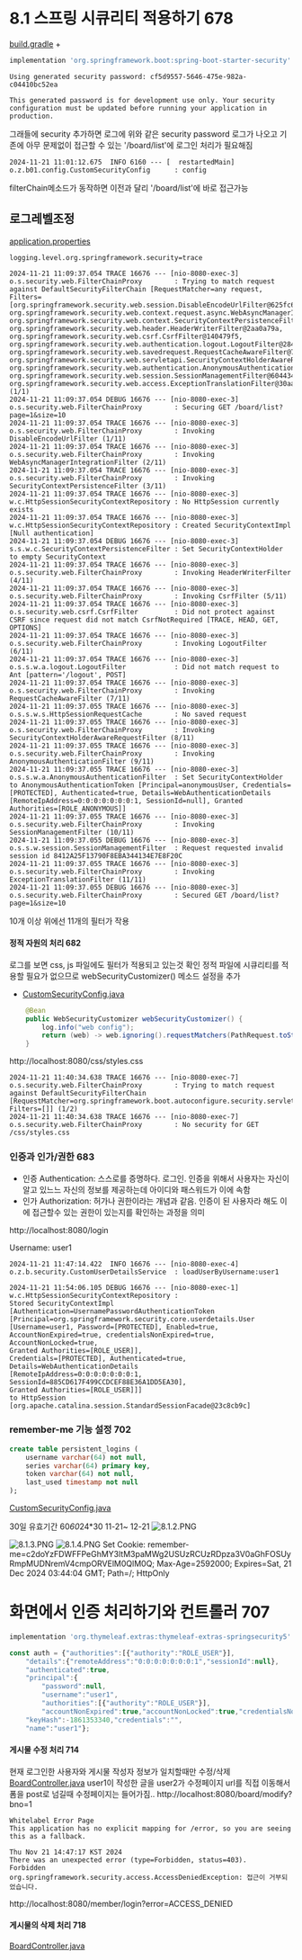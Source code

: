 # 8.1 스프링 시큐리티 적용하기 678

[build.gradle](../../build.gradle)
\+ 
```groovy
implementation 'org.springframework.boot:spring-boot-starter-security'
```

```shell
Using generated security password: cf5d9557-5646-475e-982a-c04410bc52ea

This generated password is for development use only. Your security configuration must be updated before running your application in production.
```
그래들에 security 추가하면
로그에 위와 같은 security password 로그가 나오고
기존에 아무 문제없이 접근할 수 있는 '/board/list'에 로그인 처리가 필요해짐

```shell
2024-11-21 11:01:12.675  INFO 6160 --- [  restartedMain] o.z.b01.config.CustomSecurityConfig      : config
```

filterChain메소드가 동작하면 이전과 달리 '/board/list'에 바로 접근가능

## 로그레벨조정
[application.properties](../../src/main/resources/application.properties)
```
logging.level.org.springframework.security=trace
```

```shell
2024-11-21 11:09:37.054 TRACE 16676 --- [nio-8080-exec-3] o.s.security.web.FilterChainProxy        : Trying to match request against DefaultSecurityFilterChain [RequestMatcher=any request, Filters=[org.springframework.security.web.session.DisableEncodeUrlFilter@625fc6c7, org.springframework.security.web.context.request.async.WebAsyncManagerIntegrationFilter@495aeb1e, org.springframework.security.web.context.SecurityContextPersistenceFilter@85760f0, org.springframework.security.web.header.HeaderWriterFilter@2aa0a79a, org.springframework.security.web.csrf.CsrfFilter@140479f5, org.springframework.security.web.authentication.logout.LogoutFilter@28460fd5, org.springframework.security.web.savedrequest.RequestCacheAwareFilter@7035ca81, org.springframework.security.web.servletapi.SecurityContextHolderAwareRequestFilter@72804935, org.springframework.security.web.authentication.AnonymousAuthenticationFilter@201da80b, org.springframework.security.web.session.SessionManagementFilter@6044342e, org.springframework.security.web.access.ExceptionTranslationFilter@30aa4520]] (1/1)
2024-11-21 11:09:37.054 DEBUG 16676 --- [nio-8080-exec-3] o.s.security.web.FilterChainProxy        : Securing GET /board/list?page=1&size=10
2024-11-21 11:09:37.054 TRACE 16676 --- [nio-8080-exec-3] o.s.security.web.FilterChainProxy        : Invoking DisableEncodeUrlFilter (1/11)
2024-11-21 11:09:37.054 TRACE 16676 --- [nio-8080-exec-3] o.s.security.web.FilterChainProxy        : Invoking WebAsyncManagerIntegrationFilter (2/11)
2024-11-21 11:09:37.054 TRACE 16676 --- [nio-8080-exec-3] o.s.security.web.FilterChainProxy        : Invoking SecurityContextPersistenceFilter (3/11)
2024-11-21 11:09:37.054 TRACE 16676 --- [nio-8080-exec-3] w.c.HttpSessionSecurityContextRepository : No HttpSession currently exists
2024-11-21 11:09:37.054 TRACE 16676 --- [nio-8080-exec-3] w.c.HttpSessionSecurityContextRepository : Created SecurityContextImpl [Null authentication]
2024-11-21 11:09:37.054 DEBUG 16676 --- [nio-8080-exec-3] s.s.w.c.SecurityContextPersistenceFilter : Set SecurityContextHolder to empty SecurityContext
2024-11-21 11:09:37.054 TRACE 16676 --- [nio-8080-exec-3] o.s.security.web.FilterChainProxy        : Invoking HeaderWriterFilter (4/11)
2024-11-21 11:09:37.054 TRACE 16676 --- [nio-8080-exec-3] o.s.security.web.FilterChainProxy        : Invoking CsrfFilter (5/11)
2024-11-21 11:09:37.054 TRACE 16676 --- [nio-8080-exec-3] o.s.security.web.csrf.CsrfFilter         : Did not protect against CSRF since request did not match CsrfNotRequired [TRACE, HEAD, GET, OPTIONS]
2024-11-21 11:09:37.054 TRACE 16676 --- [nio-8080-exec-3] o.s.security.web.FilterChainProxy        : Invoking LogoutFilter (6/11)
2024-11-21 11:09:37.054 TRACE 16676 --- [nio-8080-exec-3] o.s.s.w.a.logout.LogoutFilter            : Did not match request to Ant [pattern='/logout', POST]
2024-11-21 11:09:37.054 TRACE 16676 --- [nio-8080-exec-3] o.s.security.web.FilterChainProxy        : Invoking RequestCacheAwareFilter (7/11)
2024-11-21 11:09:37.055 TRACE 16676 --- [nio-8080-exec-3] o.s.s.w.s.HttpSessionRequestCache        : No saved request
2024-11-21 11:09:37.055 TRACE 16676 --- [nio-8080-exec-3] o.s.security.web.FilterChainProxy        : Invoking SecurityContextHolderAwareRequestFilter (8/11)
2024-11-21 11:09:37.055 TRACE 16676 --- [nio-8080-exec-3] o.s.security.web.FilterChainProxy        : Invoking AnonymousAuthenticationFilter (9/11)
2024-11-21 11:09:37.055 TRACE 16676 --- [nio-8080-exec-3] o.s.s.w.a.AnonymousAuthenticationFilter  : Set SecurityContextHolder to AnonymousAuthenticationToken [Principal=anonymousUser, Credentials=[PROTECTED], Authenticated=true, Details=WebAuthenticationDetails [RemoteIpAddress=0:0:0:0:0:0:0:1, SessionId=null], Granted Authorities=[ROLE_ANONYMOUS]]
2024-11-21 11:09:37.055 TRACE 16676 --- [nio-8080-exec-3] o.s.security.web.FilterChainProxy        : Invoking SessionManagementFilter (10/11)
2024-11-21 11:09:37.055 DEBUG 16676 --- [nio-8080-exec-3] o.s.s.w.session.SessionManagementFilter  : Request requested invalid session id 8412A25F13790F8EBA344134E7E8F20C
2024-11-21 11:09:37.055 TRACE 16676 --- [nio-8080-exec-3] o.s.security.web.FilterChainProxy        : Invoking ExceptionTranslationFilter (11/11)
2024-11-21 11:09:37.055 DEBUG 16676 --- [nio-8080-exec-3] o.s.security.web.FilterChainProxy        : Secured GET /board/list?page=1&size=10
```
10개 이상 위에선 11개의 필터가 작용

#### 정적 자원의 처리 682
로그를 보면 css, js 파일에도 필터가 적용되고 있는것 확인
정적 파일에 시큐리티를 적용할 필요가 없으므로 webSecurityCustomizer() 메소드 설정을 추가
- [CustomSecurityConfig.java](../../src/main/java/org/zerock/b01/config/CustomSecurityConfig.java)
```java
    @Bean
    public WebSecurityCustomizer webSecurityCustomizer() {
        log.info("web config");
        return (web) -> web.ignoring().requestMatchers(PathRequest.toStaticResources().atCommonLocations());
    }
```
http://localhost:8080/css/styles.css
```shell
2024-11-21 11:40:34.638 TRACE 16676 --- [nio-8080-exec-7] o.s.security.web.FilterChainProxy        : Trying to match request against DefaultSecurityFilterChain [RequestMatcher=org.springframework.boot.autoconfigure.security.servlet.StaticResourceRequest$StaticResourceRequestMatcher@30145bb, Filters=[]] (1/2)
2024-11-21 11:40:34.638 TRACE 16676 --- [nio-8080-exec-7] o.s.security.web.FilterChainProxy        : No security for GET /css/styles.css
```

### 인증과 인가/권한 683
- 인증 Authentication: 스스로를 증명하다. 로그인. 인증을 위해서 사용자는 자신이 알고 있느느 자신의 정보를 제공하는데 아이디와 패스워드가 이에 속함
- 인가 Authorization: 허가나 권한이라는 개념과 같음. 인증이 된 사용자라 해도 이에 접근할수 있는 권한이 있는지를 확인하는 과정을 의미


http://localhost:8080/login

Username: user1
```shell
2024-11-21 11:47:14.422  INFO 16676 --- [nio-8080-exec-4] o.z.b.security.CustomUserDetailsService  : loadUserByUsername:user1
```

```shell
2024-11-21 11:54:06.105 DEBUG 16676 --- [nio-8080-exec-1] w.c.HttpSessionSecurityContextRepository : 
Stored SecurityContextImpl [Authentication=UsernamePasswordAuthenticationToken 
[Principal=org.springframework.security.core.userdetails.User 
[Username=user1, Password=[PROTECTED], Enabled=true, AccountNonExpired=true, credentialsNonExpired=true, AccountNonLocked=true, 
Granted Authorities=[ROLE_USER]], 
Credentials=[PROTECTED], Authenticated=true, 
Details=WebAuthenticationDetails 
[RemoteIpAddress=0:0:0:0:0:0:0:1, SessionId=885CD617F499CCDCEF88E36A1DD5EA30], 
Granted Authorities=[ROLE_USER]]] 
to HttpSession [org.apache.catalina.session.StandardSessionFacade@23c8cb9c]
```

### remember-me 기능 설정 702
```sql
create table persistent_logins (
	username varchar(64) not null,
	series varchar(64) primary key,
	token varchar(64) not null,
	last_used timestamp not null
);
```
[CustomSecurityConfig.java](../../src/main/java/org/zerock/b01/config/CustomSecurityConfig.java)

30일 유효기간
60*60*24*30
11-21~ 12-21
![8.1.2.PNG](img/8.1.2.PNG)

![8.1.3.PNG](img/8.1.3.PNG)
![8.1.4.PNG](img/8.1.4.PNG)
Set Cookie: remember-me=c2doYzFDWFFPeGhMY3ltM3paMWg2USUzRCUzRDpza3V0aGhFOSUyRmpMUDNremV4cmpORVElM0QlM0Q; Max-Age=2592000; Expires=Sat, 21 Dec 2024 03:44:04 GMT; Path=/; HttpOnly

# 화면에서 인증 처리하기와 컨트롤러 707
```groovy
implementation 'org.thymeleaf.extras:thymeleaf-extras-springsecurity5'
```

```javascript
const auth = {"authorities":[{"authority":"ROLE_USER"}],
    "details":{"remoteAddress":"0:0:0:0:0:0:0:1","sessionId":null},
    "authenticated":true,
    "principal":{
        "password":null,
        "username":"user1",
        "authorities":[{"authority":"ROLE_USER"}],
        "accountNonExpired":true,"accountNonLocked":true,"credentialsNonExpired":true,"enabled":true},
    "keyHash":-1861353340,"credentials":"",
    "name":"user1"};
```

#### 게시물 수정 처리 714
현재 로그인한 사용자와 게시물 작성자 정보가 일치할때만 수정/삭제
[BoardController.java](../../src/main/java/org/zerock/b01/controller/BoardController.java)
user1이 작성한 글을 user2가 수정페이지 url를 직접 이동해서 폼을 post로 넘길때
수정페이지는 들어가짐..
http://localhost:8080/board/modify?bno=1

```
Whitelabel Error Page
This application has no explicit mapping for /error, so you are seeing this as a fallback.

Thu Nov 21 14:47:17 KST 2024
There was an unexpected error (type=Forbidden, status=403).
Forbidden
org.springframework.security.access.AccessDeniedException: 접근이 거부되었습니다.
```

http://localhost:8080/member/login?error=ACCESS_DENIED

#### 게시물의 삭제 처리 718
[BoardController.java](../../src/main/java/org/zerock/b01/controller/BoardController.java)